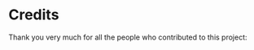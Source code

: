 # Credits

Thank you very much for all the people who contributed to this project:

<!-- ALL-CONTRIBUTORS-LIST:START - Do not remove or modify this section -->

<!-- ALL-CONTRIBUTORS-LIST:END -->
